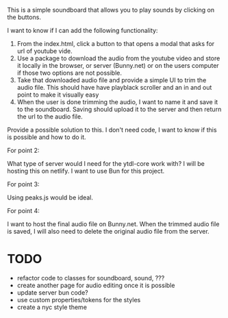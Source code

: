 This is a simple soundboard that allows you to play sounds by clicking on the buttons.

I want to know if I can add the following functionality:

1. From the index.html, click a button to that opens a modal that asks for url of youtube vide.
2. Use a package to download the audio from the youtube video and store it locally in the browser, or server (Bunny.net) or on the users computer if those two options are not possible.
3. Take that downloaded audio file and provide a simple UI to trim the audio file. This should have have playblack scroller and an in and out point to make it visually easy
4. When the user is done trimming the audio, I want to name it and save it to the soundboard. Saving should upload it to the server and then return the url to the audio file.


Provide a possible solution to this. I don't need code, I want to know if this is possible and how to do it.

For point 2:

What type of server would I need for the ytdl-core work with? I will be hosting this on netlify.
I want to use Bun for this project.

For point 3:

Using peaks.js would be ideal.

For point 4:

I want to host the final audio file on Bunny.net.
When the trimmed audio file is saved, I will also need to delete the original audio file from the server.


# TODO


- refactor code to classes for soundboard, sound, ???
- create another page for audio editing once it is possible
- update server bun code?
- use custom properties/tokens for the styles
- create a nyc style theme
